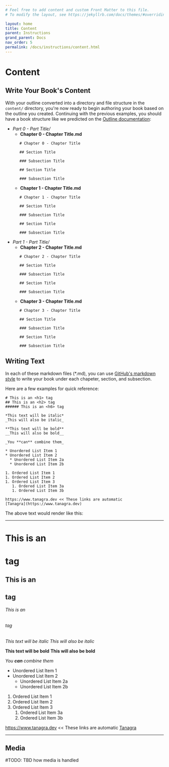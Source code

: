 ```yaml
---
# Feel free to add content and custom Front Matter to this file.
# To modify the layout, see https://jekyllrb.com/docs/themes/#overriding-theme-defaults

layout: home
title: Content
parent: Instructions
grand_parent: Docs
nav_order: 5
permalink: /docs/instructions/content.html
---
```


# Content
## Write Your Book's Content

With your outline converted into a directory and file structure in the `content/` directory, you're now ready to begin authoring your book based on the outline you created. Continuing with the previous examples, you should have a book structure like we predicted on the [Outline documentation](outline.html):

- *Part 0 - Part Title/*
   - **Chapter 0 - Chapter Title.md**
   ```
      # Chapter 0 - Chapter Title

      ## Section Title

      ### Subsection Title

      ## Section Title

      ### Subsection Title
   ```
   - **Chapter 1 - Chapter Title.md**
   ```
      # Chapter 1 - Chapter Title

      ## Section Title

      ### Subsection Title

      ## Section Title

      ### Subsection Title
   ```
- *Part 1 - Part Title/*
   - **Chapter 2 - Chapter Title.md**
   ```
      # Chapter 2 - Chapter Title

      ## Section Title

      ### Subsection Title

      ## Section Title

      ### Subsection Title
   ```
   - **Chapter 3 - Chapter Title.md**
   ```
      # Chapter 3 - Chapter Title

      ## Section Title

      ### Subsection Title

      ## Section Title

      ### Subsection Title
   ```

## Writing Text
In each of these markdown files (\*.md), you can use [GitHub's markdown style](https://guides.github.com/features/mastering-markdown/) to write your book under each chapeter, section, and subsection.

Here are a few examples for quick reference:

```
# This is an <h1> tag
## This is an <h2> tag
###### This is an <h6> tag

*This text will be italic*
_This will also be italic_

**This text will be bold**
__This will also be bold__

_You **can** combine them_

* Unordered List Item 1
* Unordered List Item 2
  * Unordered List Item 2a
  * Unordered List Item 2b

1. Ordered List Item 1
1. Ordered List Item 2
1. Ordered List Item 3
   1. Ordered List Item 3a
   1. Ordered List Item 3b

https://www.tanagra.dev << These links are automatic
[Tanagra](https://www.tanagra.dev)
```

The above text would render like this:

---

# This is an <h1> tag
## This is an <h2> tag
###### This is an <h6> tag

*This text will be italic*
_This will also be italic_

**This text will be bold**
__This will also be bold__

_You **can** combine them_

* Unordered List Item 1
* Unordered List Item 2
  * Unordered List Item 2a
  * Unordered List Item 2b

1. Ordered List Item 1
1. Ordered List Item 2
1. Ordered List Item 3
   1. Ordered List Item 3a
   1. Ordered List Item 3b

https://www.tanagra.dev << These links are automatic
[Tanagra](https://www.tanagra.dev)

---

## Media
#TODO: TBD how media is handled
